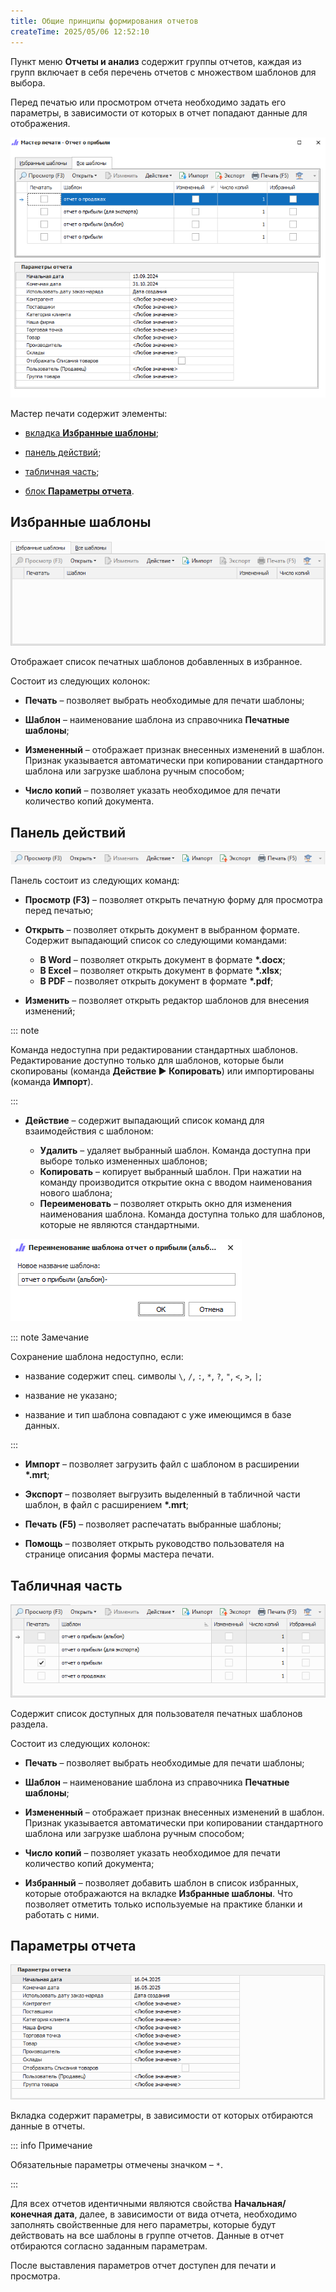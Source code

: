 ```yaml
---
title: Общие принципы формирования отчетов
createTime: 2025/05/06 12:52:10
---
```

Пункт меню **Отчеты и анализ** содержит группы отчетов, каждая из групп включает в себя перечень отчетов с множеством шаблонов для выбора.

Перед печатью или просмотром отчета необходимо задать его параметры, в зависимости от которых в отчет попадают данные для отображения.

![](../../assets/specification/otchety_i_analiz_obshchie_printsipy_formirovaniya_otchetov_1.png)

Мастер печати содержит элементы:

- [вкладка **Избранные шаблоны**](#избранные-шаблоны);

- [панель действий](#панель-действий);

- [табличная часть](#табличная-часть);

- [блок **Параметры отчета**](#параметры-отчета).

## Избранные шаблоны

![](../../assets/specification/otchety_i_analiz_obshchie_printsipy_formirovaniya_otchetov_2.png)

Отображает список печатных шаблонов добавленных в избранное.

Состоит из следующих колонок:

- **Печать** – позволяет выбрать необходимые для печати шаблоны;

- **Шаблон** – наименование шаблона из справочника **Печатные шаблоны**;

- **Измененный** – отображает признак внесенных изменений в шаблон. Признак указывается автоматически при копировании стандартного шаблона или загрузке шаблона ручным способом;

- **Число копий** – позволяет указать необходимое для печати количество копий документа.

## Панель действий

![](../../assets/specification/otchety_i_analiz_obshchie_printsipy_formirovaniya_otchetov_3.png)

Панель состоит из следующих команд:

- **Просмотр (F3)** – позволяет открыть печатную форму для просмотра перед печатью;

- **Открыть** – позволяет открыть документ в выбранном формате. Содержит выпадающий список со следующими командами:

    - **В Word** – позволяет открыть документ в формате **\*.docx**;
    - **В Excel** – позволяет открыть документ в формате **\*.xlsx**;
    - **В PDF** – позволяет открыть документ в формате **\*.pdf**;

- **Изменить** – позволяет открыть редактор шаблонов для внесения изменений;

::: note 

Команда недоступна при редактировании стандартных шаблонов. Редактирование доступно только для шаблонов, которые были скопированы (команда **Действие ► Копировать**) или импортированы (команда **Импорт**).

:::

- **Действие** – содержит выпадающий список команд для взаимодействия с шаблоном:

    - **Удалить** – удаляет выбранный шаблон. Команда доступна при выборе только измененных шаблонов;
    - **Копировать** – копирует выбранный шаблон. При нажатии на команду производится открытие окна с вводом наименования нового шаблона;
    - **Переименовать** – позволяет открыть окно для изменения наименования шаблона. Команда доступна только для шаблонов, которые не являются стандартными.

![](../../assets/specification/otchety_i_analiz_obshchie_printsipy_formirovaniya_otchetov_4.png)

::: note Замечание

Сохранение шаблона недоступно, если:

- название содержит спец. символы `\`, `/`, `:`, `*`, `?`, `"`, `<`, `>`, `|`;

- название не указано;

- название и тип шаблона совпадают с уже имеющимся в базе данных.

:::

- **Импорт** – позволяет загрузить файл с шаблоном в расширении **\*.mrt**;

- **Экспорт** – позволяет выгрузить выделенный в табличной части шаблон, в файл с расширением **\*.mrt**;

- **Печать (F5)** – позволяет распечатать выбранные шаблоны;

- **Помощь** – позволяет открыть руководство пользователя на странице описания формы мастера печати.

## Табличная часть

![](../../assets/specification/otchety_i_analiz_obshchie_printsipy_formirovaniya_otchetov_5.png)

Содержит список доступных для пользователя печатных шаблонов раздела.

Состоит из следующих колонок:

- **Печать** – позволяет выбрать необходимые для печати шаблоны;

- **Шаблон** – наименование шаблона из справочника **Печатные шаблоны**;

- **Измененный** – отображает признак внесенных изменений в шаблон. Признак указывается автоматически при копировании стандартного шаблона или загрузке шаблона ручным способом;

- **Число копий** – позволяет указать необходимое для печати количество копий документа;

- **Избранный** – позволяет добавить шаблон в список избранных, которые отображаются на вкладке **Избранные шаблоны**. Что позволяет отметить только используемые на практике бланки и работать с ними.

## Параметры отчета

![](../../assets/specification/otchety_i_analiz_obshchie_printsipy_formirovaniya_otchetov_6.png)

Вкладка содержит параметры, в зависимости от которых отбираются данные в отчеты.

::: info Примечание

Обязательные параметры отмечены значком – `*`.

:::

Для всех отчетов идентичными являются свойства **Начальная/конечная дата**, далее, в зависимости от вида отчета, необходимо заполнять свойственные для него параметры, которые будут действовать на все шаблоны в группе отчетов. Данные в отчет отбираются согласно заданным параметрам.

После выставления параметров отчет доступен для печати и просмотра.